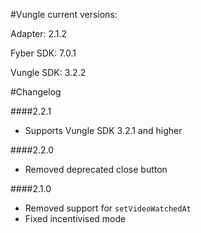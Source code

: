 #Vungle current versions:

Adapter: 2.1.2

Fyber SDK: 7.0.1

Vungle SDK: 3.2.2

#Changelog

####2.2.1

- Supports Vungle SDK 3.2.1 and higher

####2.2.0

- Removed deprecated close button

####2.1.0

- Removed support for `setVideoWatchedAt`
- Fixed incentivised mode
